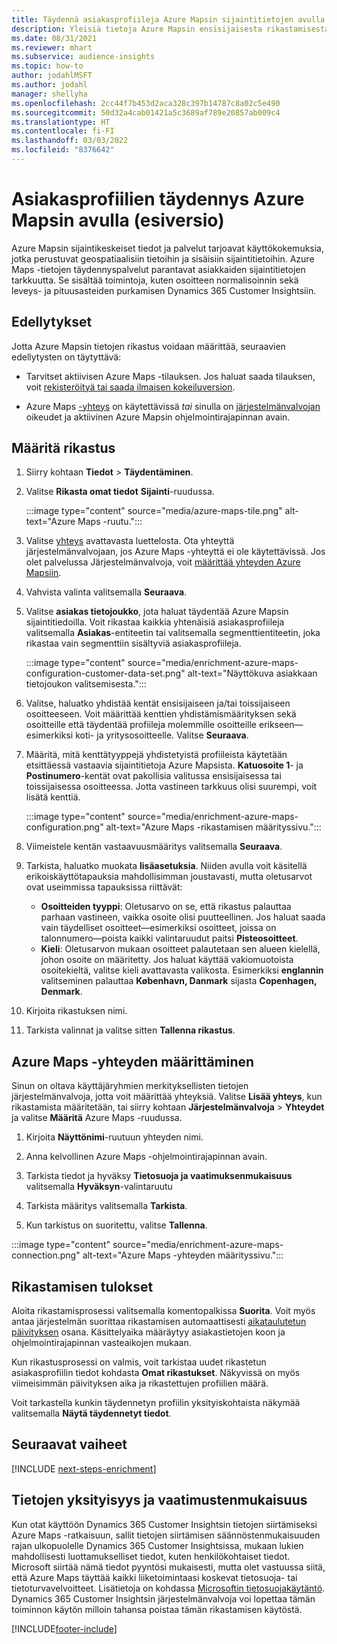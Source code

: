 ```yaml
---
title: Täydennä asiakasprofiileja Azure Mapsin sijaintitietojen avulla
description: Yleisiä tietoja Azure Mapsin ensisijaisesta rikastamisesta.
ms.date: 08/31/2021
ms.reviewer: mhart
ms.subservice: audience-insights
ms.topic: how-to
author: jodahlMSFT
ms.author: jodahl
manager: shellyha
ms.openlocfilehash: 2cc44f7b453d2aca328c397b14787c8a02c5e490
ms.sourcegitcommit: 50d32a4cab01421a5c3689af789e20857ab009c4
ms.translationtype: HT
ms.contentlocale: fi-FI
ms.lasthandoff: 03/03/2022
ms.locfileid: "8376642"
---
```

# <a name="enrichment-of-customer-profiles-with-azure-maps-preview"></a>Asiakasprofiilien täydennys Azure Mapsin avulla (esiversio)

Azure Mapsin sijaintikeskeiset tiedot ja palvelut tarjoavat käyttökokemuksia, jotka perustuvat geospatiaalisiin tietoihin ja sisäisiin sijaintitietoihin. Azure Maps -tietojen täydennyspalvelut parantavat asiakkaiden sijaintitietojen tarkkuutta. Se sisältää toimintoja, kuten osoitteen normalisoinnin sekä leveys- ja pituusasteiden purkamisen Dynamics 365 Customer Insightsiin.

## <a name="prerequisites"></a>Edellytykset

Jotta Azure Mapsin tietojen rikastus voidaan määrittää, seuraavien edellytysten on täytyttävä:

- Tarvitset aktiivisen Azure Maps -tilauksen. Jos haluat saada tilauksen, voit [rekisteröityä tai saada ilmaisen kokeiluversion](https://azure.microsoft.com/services/azure-maps/).

- Azure Maps [-yhteys](connections.md) on käytettävissä *tai* sinulla on [järjestelmänvalvojan](permissions.md#admin) oikeudet ja aktiivinen Azure Mapsin ohjelmointirajapinnan avain.

## <a name="configure-the-enrichment"></a>Määritä rikastus

1. Siirry kohtaan **Tiedot** > **Täydentäminen**. 

1. Valitse **Rikasta omat tiedot** **Sijainti**-ruudussa.

   :::image type="content" source="media/azure-maps-tile.png" alt-text="Azure Maps -ruutu.":::

1. Valitse [yhteys](connections.md) avattavasta luettelosta. Ota yhteyttä järjestelmänvalvojaan, jos Azure Maps -yhteyttä ei ole käytettävissä. Jos olet palvelussa Järjestelmänvalvoja, voit [määrittää yhteyden Azure Mapsiin](#configure-the-connection-for-azure-maps). 

1. Vahvista valinta valitsemalla **Seuraava**.

1. Valitse **asiakas tietojoukko**, jota haluat täydentää Azure Mapsin sijaintitiedoilla. Voit rikastaa kaikkia yhtenäisiä asiakasprofiileja valitsemalla **Asiakas**-entiteetin tai valitsemalla segmenttientiteetin, joka rikastaa vain segmenttiin sisältyviä asiakasprofiileja.

    :::image type="content" source="media/enrichment-azure-maps-configuration-customer-data-set.png" alt-text="Näyttökuva asiakkaan tietojoukon valitsemisesta.":::

1. Valitse, haluatko yhdistää kentät ensisijaiseen ja/tai toissijaiseen osoitteeseen. Voit määrittää kenttien yhdistämismäärityksen sekä osoitteille että täydentää profiileja molemmille osoitteille erikseen&mdash;esimerkiksi koti- ja yritysosoitteelle. Valitse **Seuraava**.

1. Määritä, mitä kenttätyyppejä yhdistetyistä profiileista käytetään etsittäessä vastaavia sijaintitietoja Azure Mapsista. **Katuosoite 1**- ja **Postinumero**-kentät ovat pakollisia valitussa ensisijaisessa tai toissijaisessa osoitteessa. Jotta vastineen tarkkuus olisi suurempi, voit lisätä kenttiä.

   :::image type="content" source="media/enrichment-azure-maps-configuration.png" alt-text="Azure Maps -rikastamisen määrityssivu.":::

1. Viimeistele kentän vastaavuusmääritys valitsemalla **Seuraava**.

1. Tarkista, haluatko muokata **lisäasetuksia**. Niiden avulla voit käsitellä erikoiskäyttötapauksia mahdollisimman joustavasti, mutta oletusarvot ovat useimmissa tapauksissa riittävät:
   - **Osoitteiden tyyppi**: Oletusarvo on se, että rikastus palauttaa parhaan vastineen, vaikka osoite olisi puutteellinen. Jos haluat saada vain täydelliset osoitteet&mdash;esimerkiksi osoitteet, joissa on talonnumero&mdash;poista kaikki valintaruudut paitsi **Pisteosoitteet**. 
   - **Kieli**: Oletusarvon mukaan osoitteet palautetaan sen alueen kielellä, johon osoite on määritetty. Jos haluat käyttää vakiomuotoista osoitekieltä, valitse kieli avattavasta valikosta. Esimerkiksi **englannin** valitseminen palauttaa **København, Danmark** sijasta **Copenhagen, Denmark**.

1. Kirjoita rikastuksen nimi.

1. Tarkista valinnat ja valitse sitten **Tallenna rikastus**.

## <a name="configure-the-connection-for-azure-maps"></a>Azure Maps -yhteyden määrittäminen

Sinun on oltava käyttäjäryhmien merkityksellisten tietojen järjestelmänvalvoja, jotta voit määrittää yhteyksiä. Valitse **Lisää yhteys**, kun rikastamista määritetään, tai siirry kohtaan **Järjestelmänvalvoja** > **Yhteydet** ja valitse **Määritä** Azure Maps -ruudussa.

1. Kirjoita **Näyttönimi**-ruutuun yhteyden nimi.

1. Anna kelvollinen Azure Maps -ohjelmointirajapinnan avain.

1. Tarkista tiedot ja hyväksy **Tietosuoja ja vaatimuksenmukaisuus** valitsemalla **Hyväksyn**-valintaruutu

1. Tarkista määritys valitsemalla **Tarkista**.

1. Kun tarkistus on suoritettu, valitse **Tallenna**.

:::image type="content" source="media/enrichment-azure-maps-connection.png" alt-text="Azure Maps -yhteyden määrityssivu.":::

## <a name="enrichment-results"></a>Rikastamisen tulokset

Aloita rikastamisprosessi valitsemalla komentopalkissa **Suorita**. Voit myös antaa järjestelmän suorittaa rikastamisen automaattisesti [aikataulutetun päivityksen](system.md#schedule-tab) osana. Käsittelyaika määräytyy asiakastietojen koon ja ohjelmointirajapinnan vasteaikojen mukaan.

Kun rikastusprosessi on valmis, voit tarkistaa uudet rikastetun asiakasprofiilin tiedot kohdasta **Omat rikastukset**. Näkyvissä on myös viimeisimmän päivityksen aika ja rikastettujen profiilien määrä.

Voit tarkastella kunkin täydennetyn profiilin yksityiskohtaista näkymää valitsemalla **Näytä täydennetyt tiedot**.

## <a name="next-steps"></a>Seuraavat vaiheet

[!INCLUDE [next-steps-enrichment](../includes/next-steps-enrichment.md)]

## <a name="data-privacy-and-compliance"></a>Tietojen yksityisyys ja vaatimustenmukaisuus

Kun otat käyttöön Dynamics 365 Customer Insightsin tietojen siirtämiseksi Azure Maps -ratkaisuun, sallit tietojen siirtämisen säännöstenmukaisuuden rajan ulkopuolelle Dynamics 365 Customer Insightsissa, mukaan lukien mahdollisesti luottamukselliset tiedot, kuten henkilökohtaiset tiedot. Microsoft siirtää nämä tiedot pyyntösi mukaisesti, mutta olet vastuussa siitä, että Azure Maps täyttää kaikki liiketoimintaasi koskevat tietosuoja- tai tietoturvavelvoitteet. Lisätietoja on kohdassa [Microsoftin tietosuojakäytäntö](https://go.microsoft.com/fwlink/?linkid=396732).
Dynamics 365 Customer Insightsin järjestelmänvalvoja voi lopettaa tämän toiminnon käytön milloin tahansa poistaa tämän rikastamisen käytöstä.

[!INCLUDE[footer-include](../includes/footer-banner.md)]
